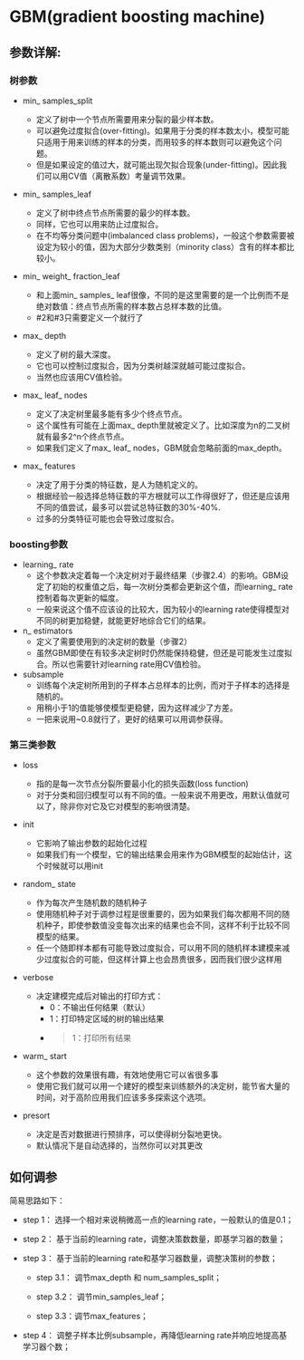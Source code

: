 # GBM(gradient boosting machine)

## 参数详解:


### 树参数
- min_ samples_split
  - 定义了树中一个节点所需要用来分裂的最少样本数。
  - 可以避免过度拟合(over-fitting)。如果用于分类的样本数太小，模型可能只适用于用来训练的样本的分类，而用较多的样本数则可以避免这个问题。
  - 但是如果设定的值过大，就可能出现欠拟合现象(under-fitting)。因此我们可以用CV值（离散系数）考量调节效果。

- min_ samples_leaf
  - 定义了树中终点节点所需要的最少的样本数。
  - 同样，它也可以用来防止过度拟合。
  - 在不均等分类问题中(imbalanced class problems)，一般这个参数需要被设定为较小的值，因为大部分少数类别（minority class）含有的样本都比较小。
- min_ weight_ fraction_leaf
  - 和上面min_ samples_ leaf很像，不同的是这里需要的是一个比例而不是绝对数值：终点节点所需的样本数占总样本数的比值。
  - #2和#3只需要定义一个就行了
- max_ depth
  - 定义了树的最大深度。
  - 它也可以控制过度拟合，因为分类树越深就越可能过度拟合。
  - 当然也应该用CV值检验。
- max_ leaf_ nodes
  - 定义了决定树里最多能有多少个终点节点。
  - 这个属性有可能在上面max_ depth里就被定义了。比如深度为n的二叉树就有最多2^n个终点节点。
  - 如果我们定义了max_ leaf_ nodes，GBM就会忽略前面的max_depth。
- max_ features
  - 决定了用于分类的特征数，是人为随机定义的。
  - 根据经验一般选择总特征数的平方根就可以工作得很好了，但还是应该用不同的值尝试，最多可以尝试总特征数的30%-40%.
  - 过多的分类特征可能也会导致过度拟合。
 

### boosting参数

- learning_ rate 
    - 这个参数决定着每一个决定树对于最终结果（步骤2.4）的影响。GBM设定了初始的权重值之后，每一次树分类都会更新这个值，而learning_ rate控制着每次更新的幅度。
    - 一般来说这个值不应该设的比较大，因为较小的learning rate使得模型对不同的树更加稳健，就能更好地综合它们的结果。
- n_ estimators 
    - 定义了需要使用到的决定树的数量（步骤2）
    - 虽然GBM即使在有较多决定树时仍然能保持稳健，但还是可能发生过度拟合。所以也需要针对learning rate用CV值检验。
- subsample
    - 训练每个决定树所用到的子样本占总样本的比例，而对于子样本的选择是随机的。
    - 用稍小于1的值能够使模型更稳健，因为这样减少了方差。
    - 一把来说用~0.8就行了，更好的结果可以用调参获得。

### 第三类参数

- loss
    - 指的是每一次节点分裂所要最小化的损失函数(loss function)
    - 对于分类和回归模型可以有不同的值。一般来说不用更改，用默认值就可以了，除非你对它及它对模型的影响很清楚。


- init
    - 它影响了输出参数的起始化过程
    - 如果我们有一个模型，它的输出结果会用来作为GBM模型的起始估计，这个时候就可以用init


- random_ state 
    - 作为每次产生随机数的随机种子
    - 使用随机种子对于调参过程是很重要的，因为如果我们每次都用不同的随机种子，即使参数值没变每次出来的结果也会不同，这样不利于比较不同模型的结果。
    - 任一个随即样本都有可能导致过度拟合，可以用不同的随机样本建模来减少过度拟合的可能，但这样计算上也会昂贵很多，因而我们很少这样用


- verbose
    - 决定建模完成后对输出的打印方式： 
        - 0：不输出任何结果（默认）
        - 1：打印特定区域的树的输出结果
        - >1：打印所有结果


- warm_ start 
    - 这个参数的效果很有趣，有效地使用它可以省很多事
    - 使用它我们就可以用一个建好的模型来训练额外的决定树，能节省大量的时间，对于高阶应用我们应该多多探索这个选项。


- presort 
    - 决定是否对数据进行预排序，可以使得树分裂地更快。
    - 默认情况下是自动选择的，当然你可以对其更改


## 如何调参

简易思路如下：

- step 1： 选择一个相对来说稍微高一点的learning rate，一般默认的值是0.1；

- step 2： 基于当前的learning rate，调整决策数数量，即基学习器的数量；

- step 3： 基于当前的learning rate和基学习器数量，调整决策树的参数；

    - step 3.1： 调节max_depth 和 num_samples_split；

    - step 3.2： 调节min_samples_leaf；

    - step 3.3：调节max_features；

- step 4： 调整子样本比例subsample，再降低learning rate并响应地提高基学习器个数；
